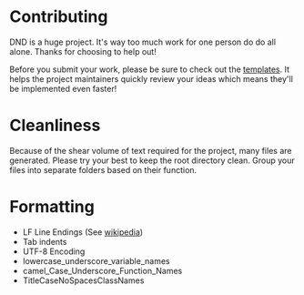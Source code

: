# Contributing

DND is a huge project. It's way too much work for one person do do all alone. Thanks for choosing to help out!

Before you submit your work, please be sure to check out the [templates](./.github/ISSUE_TEMPLATE/). It helps the project maintainers quickly review your ideas which means they'll be implemented even faster!

# Cleanliness

Because of the shear volume of text required for the project, many files are generated. Please try your best to keep the root directory clean. Group your files into separate folders based on their function.

# Formatting

- LF Line Endings (See [wikipedia](https://en.wikipedia.org/wiki/Newline))
- Tab indents
- UTF-8 Encoding
- lowercase_underscore_variable_names
- camel_Case_Underscore_Function_Names
- TitleCaseNoSpacesClassNames
